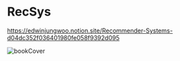 # RecSys

https://edwinjungwoo.notion.site/Recommender-Systems-d04dc352f036401980fe058f9392d095

![bookCover](https://user-images.githubusercontent.com/93517343/174494047-a10e0f6f-6067-4974-a857-280ca94bdb56.png)
